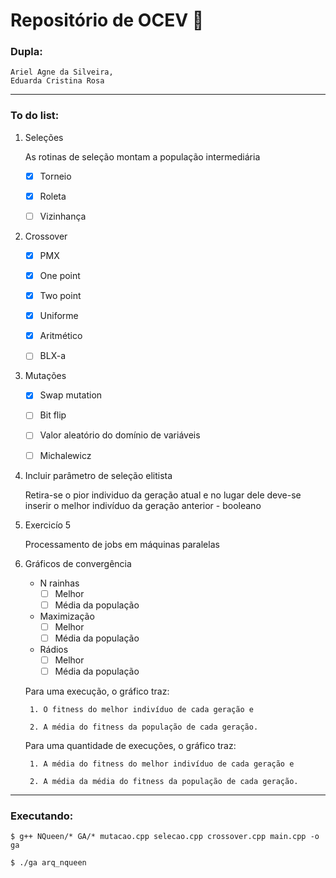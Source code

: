 # Repositório de OCEV  :seedling:

### Dupla:
    Ariel Agne da Silveira,
    Eduarda Cristina Rosa

---

### To do list:
   
1. Seleções
      
      As rotinas de seleção montam a população intermediária

      - [X] Torneio

      - [X] Roleta

      - [ ] Vizinhança

2. Crossover 

    - [X] PMX

    - [X] One point

    - [X] Two point
    
    - [X] Uniforme 
    
    - [X] Aritmético
    
    - [ ] BLX-a

3. Mutações 

    - [X] Swap mutation

    - [ ] Bit flip

    - [ ] Valor aleatório do domínio de variáveis

    - [ ] Michalewicz

4.  Incluir parâmetro de seleção elitista 

    Retira-se o pior individuo da geração atual e no lugar dele deve-se inserir o melhor indivíduo da geração anterior - booleano

5. Exercicío 5 
    
    Processamento de jobs em máquinas paralelas

6. Gráficos de convergência 

    * N rainhas
        - [ ] Melhor
        - [ ] Média da população
 
    * Maximização
        - [ ] Melhor
        - [ ] Média da população

    * Rádios
        - [ ] Melhor
        - [ ] Média da população
        
    Para uma execução, o gráfico traz:

        1. O fitness do melhor indivíduo de cada geração e 

        2. A média do fitness da população de cada geração.

    Para uma quantidade de execuções, o gráfico traz:

        1. A média do fitness do melhor indivíduo de cada geração e 

        2. A média da média do fitness da população de cada geração.

---

### Executando:

`$ g++ NQueen/* GA/* mutacao.cpp selecao.cpp crossover.cpp main.cpp -o ga`

`$ ./ga arq_nqueen`